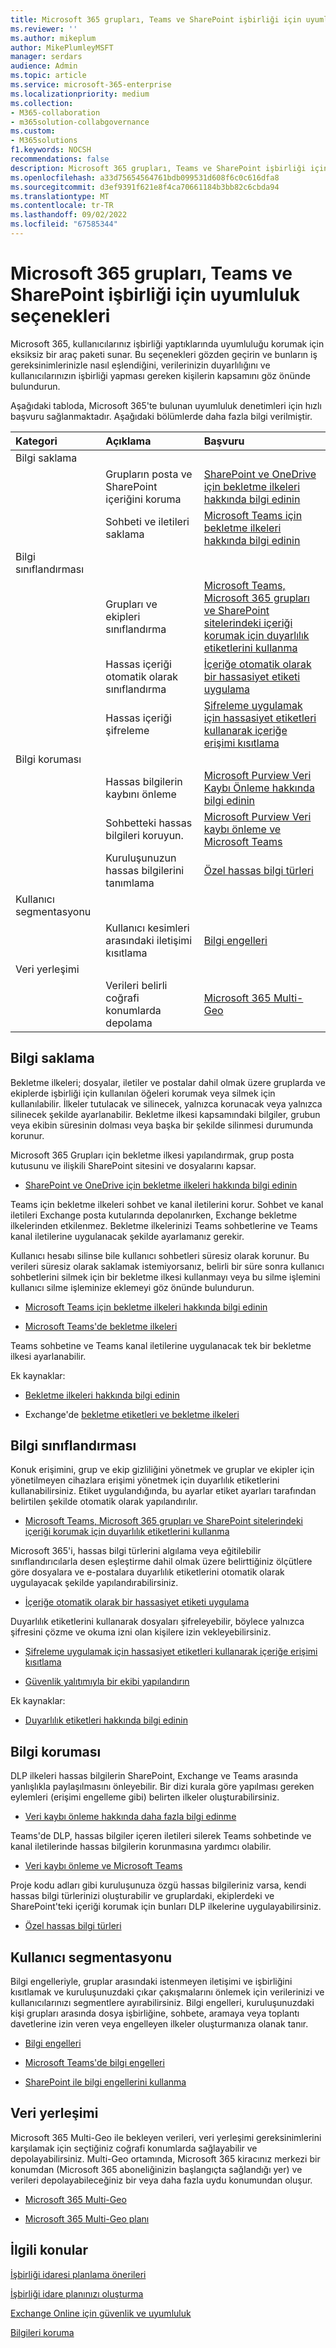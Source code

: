 ```yaml
---
title: Microsoft 365 grupları, Teams ve SharePoint işbirliği için uyumluluk seçenekleri
ms.reviewer: ''
ms.author: mikeplum
author: MikePlumleyMSFT
manager: serdars
audience: Admin
ms.topic: article
ms.service: microsoft-365-enterprise
ms.localizationpriority: medium
ms.collection:
- M365-collaboration
- m365solution-collabgovernance
ms.custom:
- M365solutions
f1.keywords: NOCSH
recommendations: false
description: Microsoft 365 grupları, Teams ve SharePoint işbirliği için uyumluluk seçenekleri hakkında bilgi edinin.
ms.openlocfilehash: a33d75654564761bdb099531d608f6c0c616dfa8
ms.sourcegitcommit: d3ef9391f621e8f4ca70661184b3bb82c6cbda94
ms.translationtype: MT
ms.contentlocale: tr-TR
ms.lasthandoff: 09/02/2022
ms.locfileid: "67585344"
---
```

# <a name="compliance-options-for-microsoft-365-groups-teams-and-sharepoint-collaboration"></a>Microsoft 365 grupları, Teams ve SharePoint işbirliği için uyumluluk seçenekleri

Microsoft 365, kullanıcılarınız işbirliği yaptıklarında uyumluluğu korumak için eksiksiz bir araç paketi sunar. Bu seçenekleri gözden geçirin ve bunların iş gereksinimlerinizle nasıl eşlendiğini, verilerinizin duyarlılığını ve kullanıcılarınızın işbirliği yapması gereken kişilerin kapsamını göz önünde bulundurun.

Aşağıdaki tabloda, Microsoft 365'te bulunan uyumluluk denetimleri için hızlı başvuru sağlanmaktadır. Aşağıdaki bölümlerde daha fazla bilgi verilmiştir.

|Kategori|Açıklama|Başvuru|
|:-------|:----------|:--------|
|Bilgi saklama|||
||Grupların posta ve SharePoint içeriğini koruma|[SharePoint ve OneDrive için bekletme ilkeleri hakkında bilgi edinin](../compliance/retention-policies-sharepoint.md)|
||Sohbeti ve iletileri saklama|[Microsoft Teams için bekletme ilkeleri hakkında bilgi edinin](../compliance/retention-policies-teams.md)|
|Bilgi sınıflandırması|||
||Grupları ve ekipleri sınıflandırma|[Microsoft Teams, Microsoft 365 grupları ve SharePoint sitelerindeki içeriği korumak için duyarlılık etiketlerini kullanma](../compliance/sensitivity-labels-teams-groups-sites.md)|
||Hassas içeriği otomatik olarak sınıflandırma|[İçeriğe otomatik olarak bir hassasiyet etiketi uygulama](../compliance/apply-sensitivity-label-automatically.md)|
||Hassas içeriği şifreleme|[Şifreleme uygulamak için hassasiyet etiketleri kullanarak içeriğe erişimi kısıtlama](../compliance/encryption-sensitivity-labels.md)|
|Bilgi koruması|||
||Hassas bilgilerin kaybını önleme|[Microsoft Purview Veri Kaybı Önleme hakkında bilgi edinin](../compliance/dlp-learn-about-dlp.md)|
||Sohbetteki hassas bilgileri koruyun.|[Microsoft Purview Veri kaybı önleme ve Microsoft Teams](../compliance/dlp-microsoft-teams.md)|
||Kuruluşunuzun hassas bilgilerini tanımlama|[Özel hassas bilgi türleri](../compliance/sensitive-information-type-learn-about.md)|
|Kullanıcı segmentasyonu|||
||Kullanıcı kesimleri arasındaki iletişimi kısıtlama|[Bilgi engelleri](../compliance/information-barriers.md)|
|Veri yerleşimi|||
||Verileri belirli coğrafi konumlarda depolama|[Microsoft 365 Multi-Geo](/microsoft-365/enterprise/microsoft-365-multi-geo)|

## <a name="information-retention"></a>Bilgi saklama

Bekletme ilkeleri; dosyalar, iletiler ve postalar dahil olmak üzere gruplarda ve ekiplerde işbirliği için kullanılan öğeleri korumak veya silmek için kullanılabilir. İlkeler tutulacak ve silinecek, yalnızca korunacak veya yalnızca silinecek şekilde ayarlanabilir. Bekletme ilkesi kapsamındaki bilgiler, grubun veya ekibin süresinin dolması veya başka bir şekilde silinmesi durumunda korunur.

Microsoft 365 Grupları için bekletme ilkesi yapılandırmak, grup posta kutusunu ve ilişkili SharePoint sitesini ve dosyalarını kapsar.

- [SharePoint ve OneDrive için bekletme ilkeleri hakkında bilgi edinin](../compliance/retention-policies-sharepoint.md)

Teams için bekletme ilkeleri sohbet ve kanal iletilerini korur. Sohbet ve kanal iletileri Exchange posta kutularında depolanırken, Exchange bekletme ilkelerinden etkilenmez. Bekletme ilkelerinizi Teams sohbetlerine ve Teams kanal iletilerine uygulanacak şekilde ayarlamanız gerekir. 

Kullanıcı hesabı silinse bile kullanıcı sohbetleri süresiz olarak korunur. Bu verileri süresiz olarak saklamak istemiyorsanız, belirli bir süre sonra kullanıcı sohbetlerini silmek için bir bekletme ilkesi kullanmayı veya bu silme işlemini kullanıcı silme işleminize eklemeyi göz önünde bulundurun.

- [Microsoft Teams için bekletme ilkeleri hakkında bilgi edinin](../compliance/retention-policies-teams.md)

- [Microsoft Teams'de bekletme ilkeleri](/microsoftteams/retention-policies)

Teams sohbetine ve Teams kanal iletilerine uygulanacak tek bir bekletme ilkesi ayarlanabilir. 

Ek kaynaklar:

- [Bekletme ilkeleri hakkında bilgi edinin](../compliance/retention.md)

- Exchange'de [bekletme etiketleri ve bekletme ilkeleri](/exchange/security-and-compliance/messaging-records-management/retention-tags-and-policies)

## <a name="information-classification"></a>Bilgi sınıflandırması

Konuk erişimini, grup ve ekip gizliliğini yönetmek ve gruplar ve ekipler için yönetilmeyen cihazlara erişimi yönetmek için duyarlılık etiketlerini kullanabilirsiniz. Etiket uygulandığında, bu ayarlar etiket ayarları tarafından belirtilen şekilde otomatik olarak yapılandırılır.

- [Microsoft Teams, Microsoft 365 grupları ve SharePoint sitelerindeki içeriği korumak için duyarlılık etiketlerini kullanma](../compliance/sensitivity-labels-teams-groups-sites.md)

Microsoft 365'i, hassas bilgi türlerini algılama veya eğitilebilir sınıflandırıcılarla desen eşleştirme dahil olmak üzere belirttiğiniz ölçütlere göre dosyalara ve e-postalara duyarlılık etiketlerini otomatik olarak uygulayacak şekilde yapılandırabilirsiniz.

- [İçeriğe otomatik olarak bir hassasiyet etiketi uygulama](../compliance/apply-sensitivity-label-automatically.md)

Duyarlılık etiketlerini kullanarak dosyaları şifreleyebilir, böylece yalnızca şifresini çözme ve okuma izni olan kişilere izin vekleyebilirsiniz.

- [Şifreleme uygulamak için hassasiyet etiketleri kullanarak içeriğe erişimi kısıtlama](../compliance/encryption-sensitivity-labels.md)

- [Güvenlik yalıtımıyla bir ekibi yapılandırın](./secure-teams-security-isolation.md)

Ek kaynaklar:

- [Duyarlılık etiketleri hakkında bilgi edinin](../compliance/sensitivity-labels.md)


## <a name="information-protection"></a>Bilgi koruması

DLP ilkeleri hassas bilgilerin SharePoint, Exchange ve Teams arasında yanlışlıkla paylaşılmasını önleyebilir. Bir dizi kurala göre yapılması gereken eylemleri (erişimi engelleme gibi) belirten ilkeler oluşturabilirsiniz.

- [Veri kaybı önleme hakkında daha fazla bilgi edinme](../compliance/dlp-learn-about-dlp.md)

Teams'de DLP, hassas bilgiler içeren iletileri silerek Teams sohbetinde ve kanal iletilerinde hassas bilgilerin korunmasına yardımcı olabilir.

- [Veri kaybı önleme ve Microsoft Teams](../compliance/dlp-microsoft-teams.md)

Proje kodu adları gibi kuruluşunuza özgü hassas bilgileriniz varsa, kendi hassas bilgi türlerinizi oluşturabilir ve gruplardaki, ekiplerdeki ve SharePoint'teki içeriği korumak için bunları DLP ilkelerine uygulayabilirsiniz.

- [Özel hassas bilgi türleri](../compliance/sensitive-information-type-learn-about.md)

## <a name="user-segmentation"></a>Kullanıcı segmentasyonu

Bilgi engelleriyle, gruplar arasındaki istenmeyen iletişimi ve işbirliğini kısıtlamak ve kuruluşunuzdaki çıkar çakışmalarını önlemek için verilerinizi ve kullanıcılarınızı segmentlere ayırabilirsiniz. Bilgi engelleri, kuruluşunuzdaki kişi grupları arasında dosya işbirliğine, sohbete, aramaya veya toplantı davetlerine izin veren veya engelleyen ilkeler oluşturmanıza olanak tanır.

- [Bilgi engelleri](../compliance/information-barriers.md)

- [Microsoft Teams'de bilgi engelleri](/microsoftteams/information-barriers-in-teams)

- [SharePoint ile bilgi engellerini kullanma](/sharepoint/information-barriers)

## <a name="data-residency"></a>Veri yerleşimi

Microsoft 365 Multi-Geo ile bekleyen verileri, veri yerleşimi gereksinimlerini karşılamak için seçtiğiniz coğrafi konumlarda sağlayabilir ve depolayabilirsiniz. Multi-Geo ortamında, Microsoft 365 kiracınız merkezi bir konumdan (Microsoft 365 aboneliğinizin başlangıçta sağlandığı yer) ve verileri depolayabileceğiniz bir veya daha fazla uydu konumundan oluşur.

- [Microsoft 365 Multi-Geo](/microsoft-365/enterprise/microsoft-365-multi-geo)

- [Microsoft 365 Multi-Geo planı](/microsoft-365/enterprise/plan-for-multi-geo)

## <a name="related-topics"></a>İlgili konular

[İşbirliği idaresi planlama önerileri](collaboration-governance-overview.md#collaboration-governance-planning-recommendations)

[İşbirliği idare planınızı oluşturma](collaboration-governance-first.md)

[Exchange Online için güvenlik ve uyumluluk](/exchange/security-and-compliance/security-and-compliance)

[Bilgileri koruma](../compliance/information-protection.md)
